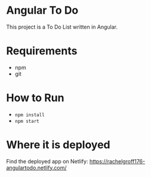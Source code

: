 # Angular To Do

This project is a To Do List written in Angular.

# Requirements

* npm
* git

# How to Run

* `npm install`
* `npm start`

# Where it is deployed

Find the deployed app on Netlify: https://rachelgroff176-angulartodo.netlify.com/
